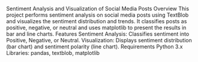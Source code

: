Sentiment Analysis and Visualization of Social Media Posts
Overview
This project performs sentiment analysis on social media posts using TextBlob and visualizes the sentiment distribution and trends. It classifies posts as positive, negative, or neutral and uses matplotlib to present the results in bar and line charts.
Features
Sentiment Analysis: Classifies sentiment into Positive, Negative, or Neutral.
Visualization: Displays sentiment distribution (bar chart) and sentiment polarity (line chart).
Requirements
Python 3.x
Libraries: pandas, textblob, matplotlib



